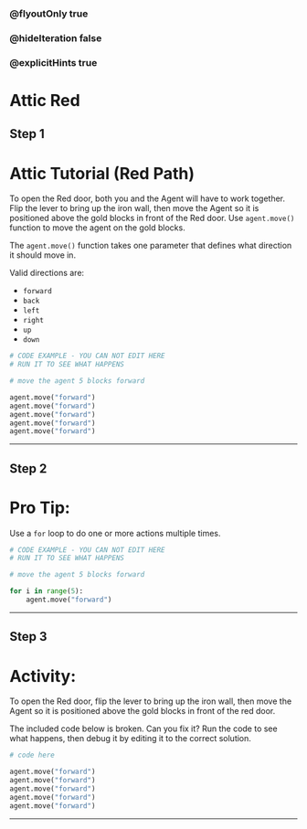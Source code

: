 ### @flyoutOnly true
### @hideIteration false
### @explicitHints true

# Attic Red

## Step 1
# Attic Tutorial (Red Path)

To open the Red door, both you and the Agent will have to work together. Flip the lever to bring up the iron wall, then move the Agent so it is positioned above the gold blocks in front of the Red door. Use `agent.move()` function to move the agent on the gold blocks. 

The `agent.move()` function takes one parameter that defines what direction it should move in.

Valid directions are: 
- `forward`
- `back`
- `left`
- `right`
- `up`
- `down`

```python
# CODE EXAMPLE - YOU CAN NOT EDIT HERE
# RUN IT TO SEE WHAT HAPPENS

# move the agent 5 blocks forward

agent.move("forward")
agent.move("forward")
agent.move("forward")
agent.move("forward")
agent.move("forward")
```

---

## Step 2
# Pro Tip:

Use a `for` loop to do one or more actions multiple times.

```python
# CODE EXAMPLE - YOU CAN NOT EDIT HERE
# RUN IT TO SEE WHAT HAPPENS

# move the agent 5 blocks forward

for i in range(5):
    agent.move("forward")
```

---

## Step 3
# Activity:

To open the Red door, flip the lever to bring up the iron wall, then move the Agent so it is positioned above the gold blocks in front of the red door. 

The included code below is broken. Can you fix it? Run the code to see what happens, then debug it by editing it to the correct solution.

```python
# code here

agent.move("forward")
agent.move("forward")
agent.move("forward")
agent.move("forward")
agent.move("forward")
```

---

